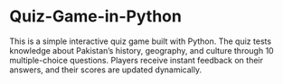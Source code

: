 # Quiz-Game-in-Python
This is a simple interactive quiz game built with Python. The quiz tests knowledge about Pakistan’s history, geography, and culture through 10 multiple-choice questions. Players receive instant feedback on their answers, and their scores are updated dynamically.
